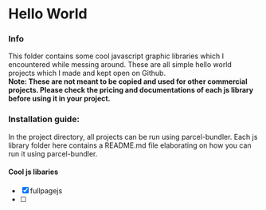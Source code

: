# Hello World

### Info
This folder contains some cool javascript graphic libraries which I encountered while messing around. These are all simple hello world projects which I made and kept open on Github.
<br>
<b>Note: These are not meant to be copied and used for other commercial projects. Please check the pricing and documentations of each js library before using it in your project.</b>

### Installation guide:
In the project directory, all projects can be run using parcel-bundler. Each js library folder here contains a README.md file elaborating on how you can run it using parcel-bundler.

#### Cool js libaries
- [x] fullpagejs
- [ ]